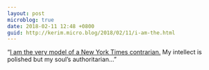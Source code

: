 ```yaml
---
layout: post
microblog: true
date: 2018-02-11 12:48 +0800
guid: http://kerim.micro.blog/2018/02/11/i-am-the.html
---
```

“[I am the very model of a New York Times contrarian.](https://slate.com/culture/2018/02/i-am-the-very-model-of-a-new-york-times-contrarian.html)
My intellect is polished but my soul’s authoritarian…”
